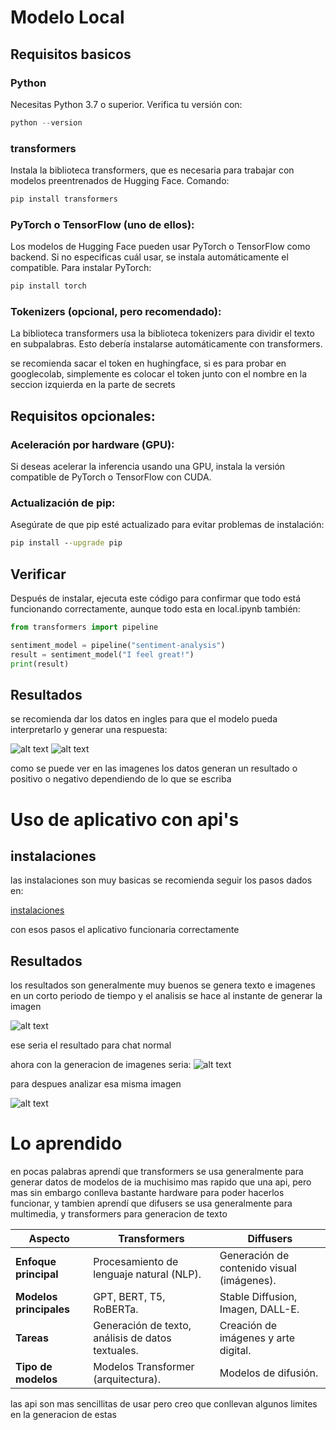 # Modelo Local

## Requisitos basicos

### Python
Necesitas Python 3.7 o superior.
Verifica tu versión con:
```python
python --version
```

### transformers
Instala la biblioteca transformers, que es necesaria para trabajar con modelos preentrenados de Hugging Face.
Comando:
```cmd
pip install transformers
```

### PyTorch o TensorFlow (uno de ellos):
Los modelos de Hugging Face pueden usar PyTorch o TensorFlow como backend. Si no especificas cuál usar, se instala automáticamente el compatible.
Para instalar PyTorch:

```cmd
pip install torch
```

### Tokenizers (opcional, pero recomendado):
La biblioteca transformers usa la biblioteca tokenizers para dividir el texto en subpalabras. Esto debería instalarse automáticamente con transformers.

se recomienda sacar el token en hughingface, si es para probar en googlecolab, simplemente es colocar el token junto con el nombre en la seccion izquierda en la parte de secrets

## Requisitos opcionales:

### Aceleración por hardware (GPU):

Si deseas acelerar la inferencia usando una GPU, instala la versión compatible de PyTorch o TensorFlow con CUDA.

### Actualización de pip:

Asegúrate de que pip esté actualizado para evitar problemas de instalación:

```cmd
pip install --upgrade pip
```

## Verificar
Después de instalar, ejecuta este código para confirmar que todo está funcionando correctamente, aunque todo esta en local.ipynb también:

```python
from transformers import pipeline

sentiment_model = pipeline("sentiment-analysis")
result = sentiment_model("I feel great!")
print(result)
```

## Resultados
se recomienda dar los datos en ingles para que el modelo pueda interpretarlo y generar una respuesta:

![alt text](img/image.png)
![alt text](img/image-1.png)

como se puede ver en las imagenes los datos generan un resultado o positivo o negativo dependiendo de lo que se escriba

# Uso de aplicativo con api's

## instalaciones
las instalaciones son muy basicas se recomienda seguir los pasos dados en:

[instalaciones](docs/codigos_terminal)

con esos pasos el aplicativo funcionaria correctamente

## Resultados
los resultados son generalmente muy buenos se genera texto e imagenes en un corto periodo de tiempo y el analisis se hace al instante de generar la imagen

![alt text](img/imag.png)

ese seria el resultado para chat normal

ahora con la generacion de imagenes seria:
![alt text](img/imag-1.png)

para despues analizar esa misma imagen

![alt text](img/imag-2.png)

# Lo aprendido

en pocas palabras aprendí que transformers se usa generalmente para generar datos de modelos de ia muchisimo mas rapido que una api, pero mas sin embargo conlleva bastante hardware para poder hacerlos funcionar, y tambien aprendí que difusers se usa generalmente para multimedia, y transformers para generacion de texto


| **Aspecto**         | **Transformers**                              | **Diffusers**                                |
|----------------------|-----------------------------------------------|----------------------------------------------|
| **Enfoque principal**| Procesamiento de lenguaje natural (NLP).      | Generación de contenido visual (imágenes).   |
| **Modelos principales** | GPT, BERT, T5, RoBERTa.                      | Stable Diffusion, Imagen, DALL-E.            |
| **Tareas**           | Generación de texto, análisis de datos textuales. | Creación de imágenes y arte digital.        |
| **Tipo de modelos**  | Modelos Transformer (arquitectura).           | Modelos de difusión.                         |


las api son mas sencillitas de usar pero creo que conllevan algunos limites en la generacion de estas